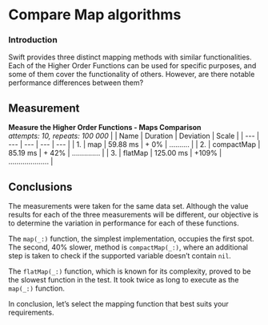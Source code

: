 # Compare Map algorithms

### Introduction
Swift provides three distinct mapping methods with similar functionalities. Each of the Higher Order Functions can be used for specific purposes, and some of them cover the functionality of others. However, are there notable performance differences between them?

## Measurement
**Measure the Higher Order Functions - Maps Comparison**\
_attempts: 10, repeats: 100 000_
|  | Name | Duration | Deviation | Scale |
| --- | --- | --- | --- | --- |
| 1. | map        |  59.88 ms | +  0% | .......... |
| 2. | compactMap |  85.19 ms | + 42% | .............. |
| 3. | flatMap    | 125.00 ms | +109% | .................... |

## Conclusions
The measurements were taken for the same data set. Although the value results for each of the three measurements will be different, our objective is to determine the variation in performance for each of these functions.

The `map(_:)` function, the simplest implementation, occupies the first spot. The second, 40% slower, method is `compactMap(_:)`, where an additional step is taken to check if the supported variable doesn’t contain `nil`.

The `flatMap(_:)` function, which is known for its complexity, proved to be the slowest function in the test. It took twice as long to execute as the `map(_:)` function.

In conclusion, let’s select the mapping function that best suits your requirements.
